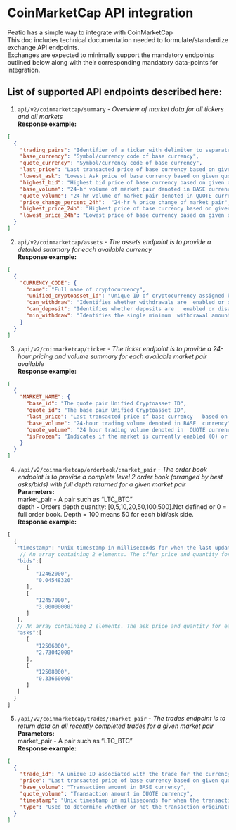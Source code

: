 # CoinMarketCap API integration

Peatio has a simple way to integrate with CoinMarketCap<br/>
This doc includes technical documentation needed to formulate/standardize exchange API endpoints.<br/>
Exchanges are expected to minimally support the mandatory endpoints outlined below along with their corresponding mandatory data-points for integration.<br/>

## List of supported API endpoints described here:
1. `api/v2/coinmarketcap/summary` - *Overview of market data for all tickers and all markets*<br/>
**Response example:**
```json
[
  {
    "trading_pairs": "Identifier of a ticker with delimiter to separate base/quote",
    "base_currency": "Symbol/currency code of base currency",
    "quote_currency": "Symbol/currency code of base currency",
    "last_price": "Last transacted price of base currency based on given quote currency",
    "lowest_ask": "Lowest Ask price of base currency based on given quote currency",
    "highest_bid": "Highest bid price of base currency based on given quote currency",
    "base_volume": "24-hr volume of market pair denoted in BASE currency",
    "quote_volume": "24-hr volume of market pair denoted in QUOTE currency",
    "price_change_percent_24h":  "24-hr % price change of market pair",
    "highest_price_24h": "Highest price of base currency based on given quote currency in the last 24-hrs",
    "lowest_price_24h": "Lowest price of base currency based on given quote currency in the last 24-hrs"
  }
]
```

2. `api/v2/coinmarketcap/assets` - *The assets endpoint is to provide a detailed summary for each available currency*<br/>
**Response example:**
```json
[
  {
    "CURRENCY_CODE": {
      "name": "Full name of cryptocurrency",
      "unified_cryptoasset_id": "Unique ID of cryptocurrency assigned by Unified Cryptoasset ID",
      "can_withdraw": "Identifies whether withdrawals are  enabled or disabled",
      "can_deposit": "Identifies whether deposits are   enabled or disabled",
      "min_withdraw": "Identifies the single minimum  withdrawal amount of a cryptocurrency"
    }
  }
]
```

3. `/api/v2/coinmarketcap/ticker` - *The ticker endpoint is to provide a 24-hour pricing and volume summary for each available market pair available* <br/>
**Response example:**
```json
[
  {
    "MARKET_NAME": {
      "base_id": "The quote pair Unified Cryptoasset ID",
      "quote_id": "The base pair Unified Cryptoasset ID",
      "last_price": "Last transacted price of base currency   based on given quote currency",
      "base_volume": "24-hour trading volume denoted in BASE  currency",
      "quote_volume": "24 hour trading volume denoted in  QUOTE currency",
      "isFrozen": "Indicates if the market is currently enabled (0) or disabled (1)"
    }
  }
]
```

4. `/api/v2/coinmarketcap/orderbook/:market_pair` - *The order book endpoint is to provide a complete level 2 order book (arranged by best asks/bids) with full depth returned for a given market pair* <br/>
**Parameters:**<br/>
market_pair - A pair such as “LTC_BTC”\
depth - Orders depth quantity: [0,5,10,20,50,100,500].Not defined or 0 = full order book. Depth = 100 means 50 for each bid/ask side.<br/>
**Response example:**
```javascript
[
  {
   "timestamp": "Unix timestamp in milliseconds for when the last updated time occurred‬",
    // An array containing 2 elements. The offer price and quantity for each bid order
   "bids":[
      [
         "12462000",
         "0.04548320"
      ],
      [
         "12457000",
         "3.00000000"
      ]
   ],
   // An array containing 2 elements. The ask price and quantity for each ask order
   "asks":[
      [
         "12506000",
         "2.73042000"
      ],
      [
         "12508000",
         "0.33660000"
      ]
   ]
  }
]
```

5. `/api/v2/coinmarketcap/trades/:market_pair` - *The trades endpoint is to return data on all recently completed trades for a given market pair* <br/>
**Parameters:**<br/>
market_pair - A pair such as “LTC_BTC”<br/>
**Response example:**
```json
[
  {
    "trade_id": "A unique ID associated with the trade for the currency pair transaction",
    "price": "Last transacted price of base currency based on given quote currency",
    "base_volume": "Transaction amount in BASE currency",
    "quote_volume": "Transaction amount in QUOTE currency",
    "timestamp": "Unix timestamp in milliseconds for when the transaction occurred",
    "type": "Used to determine whether or not the transaction originated as a buy or sell"
  }
]
```
